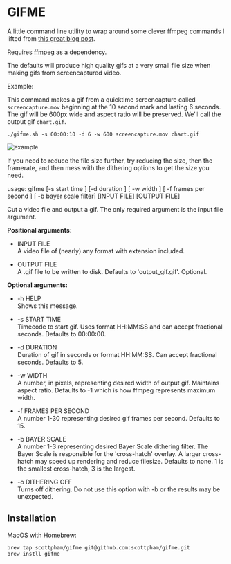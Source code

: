 # GIFME

A little command line utility to wrap around some clever ffmpeg commands I lifted from [this great blog post](http://blog.pkh.me/p/21-high-quality-gif-with-ffmpeg.html#usage).

Requires [ffmpeg]() as a dependency.

The defaults will produce high quality gifs at a very small file size when making gifs from screencaptured video.

Example:

This command makes a gif from a quicktime screencapture called `screencapture.mov` beginning at the 10 second mark and lasting 6 seconds. The gif will be 600px wide and aspect ratio will be preserved. We'll call the output gif `chart.gif`.

`./gifme.sh -s 00:00:10 -d 6 -w 600 screencapture.mov chart.gif`

![example](chart.gif)

If you need to reduce the file size further, try reducing the size, then the framerate, and then mess with the dithering options to get the size you need.

usage: gifme [-s start time ] [-d duration ] [ -w width ]
[ -f frames per second ] [ -b bayer scale filter] [INPUT FILE] [OUTPUT FILE]

Cut a video file and output a gif. The only required argument is the input
file argument.

**Positional arguments:**
- INPUT FILE  
    A video file of (nearly) any format with extension
included.

- OUTPUT FILE  
  A .gif file to be written to disk. Defaults to 'output_gif.gif'. Optional.

**Optional arguments:**

- -h HELP  
  Shows this message.

- -s START TIME  
  Timecode to start gif. Uses format HH:MM:SS and can accept fractional seconds. Defaults to 00:00:00.

- -d DURATION  
Duration of gif in seconds or format HH:MM:SS.
Can accept fractional seconds. Defaults to 5.

- -w WIDTH  
A number, in pixels, representing desired width of output gif. Maintains aspect ratio. Defaults to -1 which is how ffmpeg represents maximum width.

- -f FRAMES PER SECOND  
A number 1-30 representing desired gif frames per
second. Defaults to 15.

- -b BAYER SCALE  
A number 1-3 representing desired Bayer Scale dithering filter. The Bayer Scale is responsible for the 'cross-hatch' overlay. A larger cross-hatch may speed up rendering and reduce filesize. Defaults to none. 1 is the smallest cross-hatch, 3 is the largest.

- -o DITHERING OFF  
Turns off dithering. Do not use this option with -b or the results may be unexpected.

## Installation

MacOS with Homebrew:

    brew tap scottpham/gifme git@github.com:scottpham/gifme.git
    brew instll gifme
